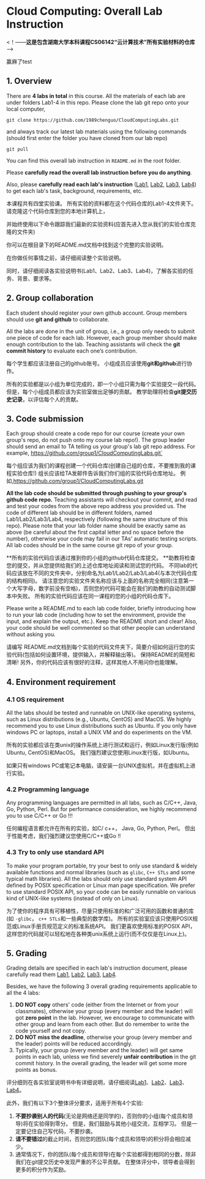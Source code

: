 # Cloud Computing: Overall Lab Instruction

<!--**This is the repo containing all the lab materials for undergraduate course CS06142 "Cloud Computing Techniques" at Hunan University**-->

<！——**这是包含湖南大学本科课程CS06142“云计算技术”所有实验材料的仓库**——>

赢麻了test

## 1. Overview

There are **4 labs in total** in this course. All the materials of each lab are under folders Lab1-4 in this repo. Please clone the lab git repo onto your local computer,

`git clone https://github.com/1989chenguo/CloudComputingLabs.git`

and always track our latest lab materials using the following commands (should first enter the folder you have cloned from our lab repo)

`git pull`

You can find this overall lab instruction in `README.md` in the root folder.

Please **carefully read the overall lab instruction before you do anything**.

Also, please **carefully read each lab's instruction** ([Lab1](Lab1/README.md), [Lab2](Lab2/README.md), [Lab3](Lab3/README.md), [Lab4](Lab4/README.md)) to get each lab's task, background, requirements, etc.

本课程共有四堂实验课。 所有实验的资料都在这个代码仓库的Lab1-4文件夹下。 请克隆这个代码仓库到您的本地计算机上，

并始终使用以下命令跟踪我们最新的实验资料(应首先进入您从我们的实验仓库克隆的文件夹)

你可以在根目录下的README.md文档中找到这个完整的实验说明。

在你做任何事情之前，请仔细阅读整个实验说明。

同时，请仔细阅读各实验说明书(Lab1、Lab2、Lab3、Lab4)，了解各实验的任务、背景、要求等。

## 2. Group collaboration

Each student should register your own github account. Group members should use **git and github** to collaborate.

All the labs are done in the unit of group, i.e., a group only needs to submit one piece of code for each lab. However, each group member should make enough contribution to the lab. Teaching assistants will check the **git commit history** to evaluate each one’s contribution.

每个学生都应该注册自己的github账号。 小组成员应该使用**git和github**进行协作。

所有的实验都是以小组为单位完成的，即一个小组只需为每个实验提交一段代码。 但是，每个小组成员都应该为实验室做出足够的贡献。 教学助理将检查**git提交历史记录**，以评估每个人的贡献。

## 3. Code submission

Each group should create a code repo for our course (create your own group's repo, do not push onto my course lab repo!). The group leader should send an email to TA telling us your group's lab git repo address. For example, https://github.com/group1/CloudComputingLabs.git`

每个组应该为我们的课程创建一个代码仓库(创建自己组的仓库，不要推到我的课程实验仓库!) 组长应该给TA发邮件告诉我们你们组的实验代码仓库地址。 例如,https://github.com/group1/CloudComputingLabs.git

**All the lab code should be submitted through pushing to your group's github code repo.** Teaching assistants will checkout your commit, and read and test your codes from the above repo address you provided us. The code of different lab should be in different folders, named Lab1/Lab2/Lab3/Lab4, respectively (following the same structure of this repo). Please note that your lab folder name should be exactly same as above (be careful about the first capital letter and no space before the number), otherwise your code may fail in our TAs' automatic testing scripts. All lab codes should be in the same course git repo of your group.

**所有的实验代码应该通过推到你的小组的github代码仓库提交。 **助教将检查您的提交，并从您提供给我们的上述仓库地址阅读和测试您的代码。 不同lab的代码应该放在不同的文件夹中，分别命名为Lab1/Lab2/Lab3/Lab4(与本次代码仓库的结构相同)。 请注意您的实验文件夹名称应该与上面的名称完全相同(注意第一个大写字母，数字前没有空格)，否则您的代码可能会在我们的助教的自动测试脚本中失败。 所有的实验代码应该在同一课程的您的小组的代码仓库下。

Please write a README.md to each lab code folder, briefly introducing how to run your lab code (including how to set the environment, provide the input, and explain the output, etc.). Keep the README short and clear! Also, your code should be well commented so that other people can understand without asking you.

请编写 README.md文档到每个实验的代码文件夹下，简要介绍如何运行您的实验代码(包括如何设置环境，提供输入，并解释输出等)。 保持README的简短和清晰! 另外，你的代码应该有很好的注释，这样其他人不用问你也能理解。

## 4. Environment requirement

### 4.1 OS requirement

All the labs should be tested and runnable on UNIX-like operating systems, such as Linux distributions (e.g., Ubuntu, CentOS) and MacOS. We highly recommend you to use Linux distributions such as Ubuntu.
If you only have windows PC or laptops, install a UNIX VM and do experiments on the VM.

所有的实验都应该在类unix的操作系统上进行测试和运行，例如Linux发行版(例如Ubuntu, CentOS)和MacOS。 我们强烈建议您使用Linux发行版，如Ubuntu。

如果只有windows PC或笔记本电脑，请安装一台UNIX虚拟机，并在虚拟机上进行实验。

### 4.2 Programming language

Any programming languages are permitted in all labs, such as C/C++, Java, Go, Python, Perl. But for performance consideration, we highly recommend you to use C/C++ or Go !!!

任何编程语言都允许在所有的实验，如C/ c++， Java, Go, Python, Perl。 但出于性能考虑，我们强烈建议您使用C/C++或Go !!

### 4.3 Try to only use standard API

To make your program portable, try your best to only use standard & widely available functions and normal libraries (such as `glibc`, `C++ STLs` and some typical math libraries). All the labs should only use standard system API defined by POSIX specification or Linux man page specification. We prefer to use standard POSIX API, so your code can be easily runnable on various kind of UNIX-like systems (instead of only on Linux).

为了使你的程序具有可移植性，尽量只使用标准的和广泛可用的函数和普通的库(如 `·glibc`， `c++ STLs`和一些典型的数学库)。 所有的实验室应该只使用POSIX规范或Linux手册页规范定义的标准系统API。 我们更喜欢使用标准的POSIX API，这样您的代码就可以轻松地在各种类unix系统上运行(而不仅仅是在Linux上)。

## 5. Grading

Grading details are specified in each lab's instruction document, please carefully read them [Lab1](Lab1/README.md), [Lab2](Lab2/README.md), [Lab3](Lab3/README.md), [Lab4](Lab4/README.md).

Besides, we have the following 3 overall grading requirements applicable to all the 4 labs:

1. **DO NOT copy** others' code (either from the Internet or from your classmates), otherwise your group (every member and the leader) will got **zero point** in the lab. However, we encourage to communicate with other group and learn from each other. But do remember to write the code yourself and not copy.
2. **DO NOT miss the deadline**, otherwise your group (every member and the leader) points will be reduced accordingly.
3. Typically, your group (every member and the leader) will get same points in each lab, unless we find severely **unfair contribution** in the git commit history.  In the overall grading, the leader will get some more points as bonus.

评分细则在各实验室说明书中有详细说明，请仔细阅读[Lab1](Lab1/README.md)、[Lab2](Lab2/README.md)、[Lab3](Lab3/README.md)、[Lab4](Lab4/README.md)。

此外，我们有以下3个整体评分要求，适用于所有4个实验:

1. **不要抄袭别人的代码**(无论是网络还是同学的)，否则你的小组(每个成员和领导)将在实验得到零分。 但是，我们鼓励与其他小组交流，互相学习。 但是一定要记住自己写代码，不要抄袭。
2. **请不要错过**的截止时间，否则您的团队(每个成员和领导)的积分将会相应减少。
3. 通常情况下，你的团队(每个成员和领导)在每个实验都得到相同的分数，除非我们在git提交历史中发现严重的不公平贡献。 在整体评分中，领导者会得到更多的积分作为奖励。
